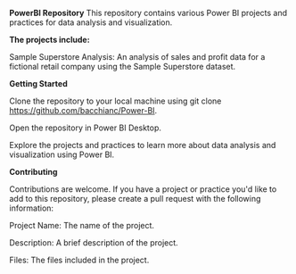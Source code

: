 **PowerBI Repository**
This repository contains various Power BI projects and practices for data analysis and visualization.

**The projects include:**

Sample Superstore Analysis: An analysis of sales and profit data for a fictional retail company using the Sample Superstore dataset.

**Getting Started**

Clone the repository to your local machine using git clone https://github.com/bacchianc/Power-BI.

Open the repository in Power BI Desktop.

Explore the projects and practices to learn more about data analysis and visualization using Power BI.


**Contributing**

Contributions are welcome. If you have a project or practice you'd like to add to this repository, please create a pull request with the following information:

Project Name: The name of the project.

Description: A brief description of the project.

Files: The files included in the project.
